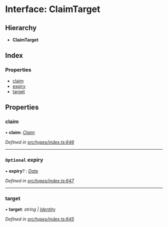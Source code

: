 # Interface: ClaimTarget

## Hierarchy

* **ClaimTarget**

## Index

### Properties

* [claim](claimtarget.md#claim)
* [expiry](claimtarget.md#optional-expiry)
* [target](claimtarget.md#target)

## Properties

###  claim

• **claim**: *[Claim](../globals.md#claim)*

*Defined in [src/types/index.ts:646](https://github.com/PolymathNetwork/polymesh-sdk/blob/cfab557b/src/types/index.ts#L646)*

___

### `Optional` expiry

• **expiry**? : *[Date](../enums/transactionargumenttype.md#date)*

*Defined in [src/types/index.ts:647](https://github.com/PolymathNetwork/polymesh-sdk/blob/cfab557b/src/types/index.ts#L647)*

___

###  target

• **target**: *string | [Identity](../classes/identity.md)*

*Defined in [src/types/index.ts:645](https://github.com/PolymathNetwork/polymesh-sdk/blob/cfab557b/src/types/index.ts#L645)*
